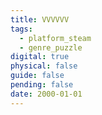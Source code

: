 ```yaml
---
title: VVVVVV
tags:
  - platform_steam
  - genre_puzzle
digital: true
physical: false
guide: false
pending: false
date: 2000-01-01
---
```

